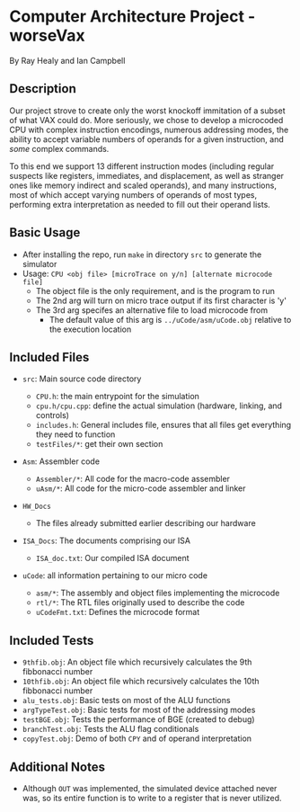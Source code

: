 # Computer Architecture Project - worseVax
By Ray Healy and Ian Campbell

## Description 
Our project strove to create only the worst knockoff immitation of a subset of 
what VAX could do. More seriously, we chose to develop a microcoded CPU with 
complex instruction encodings, numerous addressing modes, the ability to accept 
variable numbers of operands for a given instruction, and *some* complex 
commands.

To this end we support 13 different instruction modes (including regular 
suspects like registers, immediates, and displacement, as well as stranger ones 
like memory indirect and scaled operands), and many instructions, most of which 
accept varying numbers of operands of most types, performing extra 
interpretation as needed to fill out their operand lists.

## Basic Usage
- After installing the repo, run `make` in directory `src` to generate the 
simulator
- Usage: `CPU <obj file> [microTrace on y/n] [alternate microcode file]`
  - The object file is the only requirement, and is the program to run
  - The 2nd arg will turn on micro trace output if its first character is 'y'
  - The 3rd arg specifes an alternative file to load microcode from
    - The default value of this arg is `../uCode/asm/uCode.obj` relative to 
    the execution location

## Included Files
- `src`: Main source code directory
    - `CPU.h`: the main entrypoint for the simulation
    - `cpu.h/cpu.cpp`: define the actual simulation (hardware, linking, and 
    controls)
    - `includes.h`: General includes file, ensures that all files get everything 
    they need to function
    - `testFiles/*`: get their own section

- `Asm`: Assembler code
    - `Assembler/*`: All code for the macro-code assembler
    - `uAsm/*`: All code for the micro-code assembler and linker

- `HW_Docs`
    - The files already submitted earlier describing our hardware

- `ISA_Docs`: The documents comprising our ISA
    - `ISA_doc.txt`: Our compiled ISA document

- `uCode`: all information pertaining to our micro code
    - `asm/*`: The assembly and object files implementing the microcode
    - `rtl/*`: The RTL files originally used to describe the code
    - `uCodeFmt.txt`: Defines the microcode format


## Included Tests
- `9thfib.obj`: An object file which recursively calculates the 9th fibbonacci 
number
- `10thfib.obj`: An object file which recursively calculates the 10th fibbonacci
number
- `alu_tests.obj`: Basic tests on most of the ALU functions
- `argTypeTest.obj`: Basic tests for most of the addressing modes
- `testBGE.obj`: Tests the performance of BGE (created to debug)
- `branchTest.obj`: Tests the ALU flag conditionals
- `copyTest.obj`: Demo of both `CPY` and of operand interpretation
## Additional Notes
- Although `OUT` was implemented, the simulated device attached never was, so 
its entire function is to write to a register that is never utilized.

